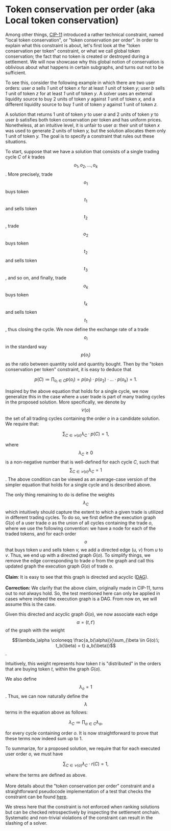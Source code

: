 # Token conservation per order (aka Local token conservation)

Among other things, [CIP-11](https://snapshot.org/#/cow.eth/proposal/0x16d8c681d52b24f1ccd854084e07a99fce6a7af1e25fd21ddae6534b411df870) introduced a rather technical constraint, named "local token conservation", or "token conservation per order". In order to explain what this constraint is about, let's first look at the "token conservation per token" constraint, or what we call global token conservation; the fact that no token is created or destroyed during a settlement. We will now showcase why this global notion of conservation is oblivious about what happens in certain subgraphs, and turns out not to be sufficient.&#x20;

To see this, consider the following example in which there are two user orders: user _a_ sells _1_ unit of token _x_ for at least _1_ unit of token _y_; user _b_ sells _1_ unit of token _z_ for at least _1_ unit of token _y_. A solver uses an external liquidity source to buy 2 units of token _y_ against _1_ unit of token _x,_ and a different liquidity source to buy _1_ unit of token _y_ against 1 unit of token _z._&#x20;

A solution that returns 1 unit of token _y_ to user _a_ and 2 units of token _y_ to user _b_ satisfies both token conservation per token and has uniform prices. Nonetheless, at an intuitive level, it is unfair to user _a:_ their unit of token _x_ was used to generate 2 units of token _y,_ but the solution allocates them only 1 unit of token _y._ The goal is to specify a constraint that rules out these situations.&#x20;

To start, suppose that we have a solution that consists of a single trading cycle _C_ of _k_ trades   $$o_1, o_2, \ldots, o_k$$. More precisely, trade $$o_1$$ buys token $$t_1$$ and sells token $$t_2$$, trade $$o_2$$ buys token $$t_2$$and sells token $$t_3$$, and so on, and finally, trade $$o_k$$ buys token $$t_k$$ and sells token $$t_1$$, thus closing the cycle. We now define the exchange rate of a trade $$o_i$$ in the standard way $$p(o_i)$$as the ratio between quantity sold and quantity bought. Then by the "token conservation per token" constraint, it is easy to deduce that

$$p(C) \coloneqq \prod_{o_i \in C} p(o_i) = p(o_1) \cdot p(o_2) \cdot \ldots \cdot p(o_k)= 1.$$

Inspired by the above equation that holds for a single cycle, we now generalize this in the case where a user trade is part of many trading cycles in the proposed solution. More specifically, we denote by $$\mathcal{C}(o)$$  the set of all trading cycles containing the order _o_ in a candidate solution. We require that:

$$\sum_{C \in \mathcal{C}(o)} \lambda_C \cdot p(C) = 1,$$

where $$\lambda_C \geq 0$$ is a non-negative number that is well-defined for each cycle _C_, such that $$\sum_{C \in \mathcal{C}(o)} \lambda_C= 1$$. The above condition can be viewed as an average-case version of the simpler equation that holds for a single cycle and is described above.

The only thing remaining to do is define the weights $$\lambda_C$$ which intuitively should capture the extent to which a given trade is utilized in different trading cycles. To do so, we first define the execution graph _G_(_o_) of a user trade _o_ as the union of all cycles containing the trade _o_, where we use the following convention: we have a node for each of the traded tokens, and for each order $$o$$ that buys token _u_ and sells token _v,_ we add a directed edge (_u, v_) from _u_ to _v_. Thus, we end up with a directed graph _G_(_o_). To simplify things, we remove the edge corresponding to trade _o_ from the graph and call this updated graph the execution graph _G_(_o_) of trade _o._ \
\
**Claim**: It is easy to see that this graph is directed and acyclic ([DAG](https://en.wikipedia.org/wiki/Directed\_acyclic\_graph)).\
\
**Correction:** We clarify that the above claim, originally made in CIP-11, turns out to not always hold. So, the test mentioned here can only be applied in cases where indeed the execution graph is a DAG. From now on, we will assume this is the case.

Given this directed and acyclic graph _G_(_o_), we now associate each edge $$\alpha = (t, t')$$of the graph with the weight

$$\lambda_\alpha \coloneqq \frac{a_b(\alpha)}{\sum_{\beta \in G(o):\; t_b(\beta) = t} a_b(\beta)}$$.

Intuitively, this weight represents how token _t_ is "distributed" in the orders that are buying token _t_, within the graph _G_(_o_).

We also define $$\lambda_o = 1$$ . Thus, we can now naturally define the $$\lambda$$ terms in the equation above as follows:

$$\lambda_C \coloneqq \prod_{\alpha \in C} \lambda_\alpha,$$

for every cycle containing order _o._ It is now straightforward to prove that these terms now indeed sum up to 1.

To summarize, for a proposed solution, we require that for each executed user order _o_, we must have

$$\sum_{C \in \mathcal{C}(o)} \lambda_C \cdot r(C) = 1,$$

where the terms are defined as above.\
\
More details about the "token conservation per order" constraint and a straightforward pseudocode implementation of a test that checks the constraint can be found [here](https://docs.google.com/document/d/1scicpMu3TQZUatY\_\_qzVfWPBFIrmJtb9P1GTvGDkgh8/edit?usp=sharing).

We stress here that the constraint is not enforced when ranking solutions but can be checked retrospectively by inspecting the settlement onchain. Systematic and non-trivial violations of the constraint can result in the slashing of a solver.

